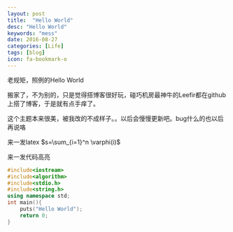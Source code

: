 ```yaml
---
layout: post
title:  "Hello World"
desc: "Hello World"
keywords: "mess"
date: 2016-08-27
categories: [Life]
tags: [blog]
icon: fa-bookmark-o
---
```


老规矩，照例的Hello World

搬家了，不为别的，只是觉得搭博客很好玩，碰巧机房最神牛的Leefir都在github上搭了博客，于是就有点手痒了。

这个主题本来很美，被我改的不成样子。。以后会慢慢更新吧。bug什么的也以后再说咯

来一发latex $s=\sum_{i=1}^n \varphi(i)$

来一发代码高亮

```cpp
#include<iostream>
#include<algorithm>
#include<stdio.h>
#include<string.h>
using namespace std;
int main(){
    puts("Hello World");
    return 0;
}
```

